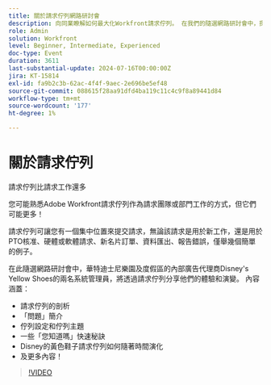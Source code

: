 ```yaml
---
title: 關於請求佇列網路研討會
description: 向同業瞭解如何最大化Workfront請求佇列。 在我們的隨選網路研討會中，探索Disney's Yellow Shoes的各種用途和最佳實務。
role: Admin
solution: Workfront
level: Beginner, Intermediate, Experienced
doc-type: Event
duration: 3611
last-substantial-update: 2024-07-16T00:00:00Z
jira: KT-15814
exl-id: fa9b2c3b-62ac-4f4f-9aec-2e696be5ef48
source-git-commit: 088615f28aa91dfd4ba119c11c4c9f8a89441d84
workflow-type: tm+mt
source-wordcount: '177'
ht-degree: 1%

---
```


# 關於請求佇列

請求佇列比請求工作還多

您可能熟悉Adobe Workfront請求佇列作為請求團隊或部門工作的方式，但它們可能更多！

請求佇列可讓您有一個集中位置來提交請求，無論該請求是用於新工作，還是用於PTO核准、硬體或軟體請求、新名片訂單、資料匯出、報告錯誤，僅舉幾個簡單的例子。

在此隨選網路研討會中，華特迪士尼樂園及度假區的內部廣告代理商Disney&#39;s Yellow Shoes的兩名系統管理員，將透過請求佇列分享他們的體驗和演變。 內容涵蓋：

* 請求佇列的剖析
* 「問題」簡介
* 佇列設定和佇列主題
* 一些「您知道嗎」快速秘訣
* Disney的黃色鞋子請求佇列如何隨著時間演化
* 及更多內容！

>[!VIDEO](https://video.tv.adobe.com/v/3431008/?learn=on)
